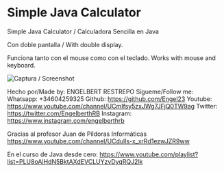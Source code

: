 # Simple Java Calculator
Simple Java Calculator / Calculadora Sencilla en Java

Con doble pantalla / With double display.

Funciona tanto con el mouse como con el teclado.
Works with mouse and keyboard.

![Captura / Screenshot](https://github.com/Engel23/Simple-Java-Calculator/blob/master/sshot-2020-04-16-%5B1%5D.png)

Hecho por/Made by: ENGELBERT RESTREPO
Sígueme/Follow me:
Whatsapp: +34604259325
Github: https://github.com/Engel23
Youtube: https://www.youtube.com/channel/UCmIfsy5zxJWg7JFjQ0TW9ag
Twitter: https://twitter.com/EngelberthRB
Instagram: https://www.instagram.com/engelberthrb

Gracias al profesor Juan de Píldoras Informáticas
https://www.youtube.com/channel/UCdulIs-x_xrRd1ezwJZR9ww

En el curso de Java desde cero:
https://www.youtube.com/playlist?list=PLU8oAlHdN5BktAXdEVCLUYzvDyqRQJ2lk

